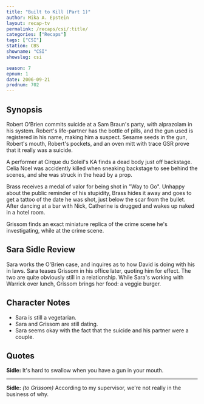 ```yaml
---
title: "Built to Kill (Part 1)"
author: Mika A. Epstein
layout: recap-tv
permalink: /recaps/csi/:title/
categories: ["Recaps"]
tags: ["CSI"]
station: CBS
showname: "CSI"
showslug: csi

season: 7
epnum: 1
date: 2006-09-21
prodnum: 702  
---
```


## Synopsis

Robert O'Brien commits suicide at a Sam Braun's  party, with alprazolam in his system. Robert's life-partner has the bottle of pills, and the gun used is registered in his name, making him a suspect. Sesame seeds in the gun, Robert's mouth, Robert's pockets, and an oven mitt with trace GSR prove that it really was a suicide.

A performer at Cirque du Soleil's KA finds a dead body just off backstage. Celia Noel was accidently killed when sneaking backstage to see behind the scenes, and she was struck in the head by a prop.

Brass receives a medal of valor for being shot in "Way to Go". Unhappy about the public reminder of his stupidity, Brass hides it away and goes to get a tattoo of the date he was shot, just below the scar from the bullet. After dancing at a bar with Nick, Catherine is drugged and wakes up naked in a hotel room. 

Grissom finds an exact miniature replica of the crime scene he's investigating, while at the crime scene.

## Sara Sidle Review

Sara works the O'Brien case, and inquires as to how David is doing with his in laws. Sara teases Grissom in his office later, quoting him for effect. The two are quite obviously still in a relationship. While Sara's working with Warrick over lunch, Grissom brings her food: a veggie burger.

## Character Notes

* Sara is still a vegetarian.  
* Sara and Grissom are still dating.  
* Sara seems okay with the fact that the suicide and his partner were a couple.

## Quotes

**Sidle:** It's hard to swallow when you have a gun in your mouth.  

- - -

**Sidle:** _(to Grissom)_ According to my supervisor, we're not really in the business of why.

